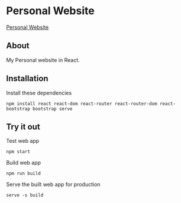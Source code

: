 # Personal Website
[Personal Website](https://salmaansaeed.netlify.app/)

## About
My Personal website in React.

## Installation
Install these dependencies
```
npm install react react-dom react-router react-router-dom react-bootstrap bootstrap serve
```

## Try it out
Test web app
```
npm start
```

Build web app
```
npm run build
```

Serve the built web app for production
```
serve -s build
```
